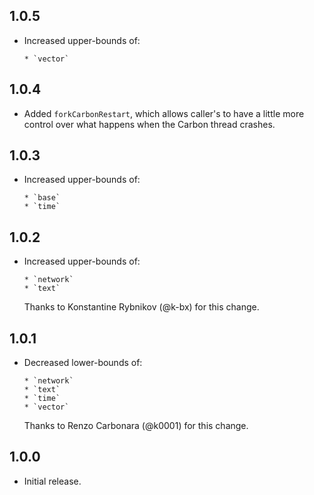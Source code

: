## 1.0.5

* Increased upper-bounds of:

      * `vector`

## 1.0.4

* Added `forkCarbonRestart`, which allows caller's to have a little more control over what happens when the Carbon thread crashes.

## 1.0.3

* Increased upper-bounds of:

      * `base`
      * `time`


## 1.0.2

* Increased upper-bounds of:

      * `network`
      * `text`

  Thanks to Konstantine Rybnikov (@k-bx) for this change.

## 1.0.1

* Decreased lower-bounds of:

      * `network`
      * `text`
      * `time`
      * `vector`

  Thanks to Renzo Carbonara (@k0001) for this change.

## 1.0.0

* Initial release.

